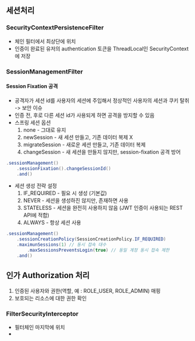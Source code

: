## 세션처리
### SecurityContextPersistenceFilter
- 체인 필터에서 최상단에 위치
- 인증이 완료된 유저의 authentication 토큰을 ThreadLocal인 SecurityContext에 저장
### SessionManagementFilter
#### Session Fixation 공격
- 공격자가 세션 id를 사용자의 세션에 주입해서 정상적인 사용자의 세션과 쿠키 탈취 -> 보안 이슈
- 인증 전, 후로 다른 세션 id가 사용되게 하면 공격을 방지할 수 있음
- 스프링 세션 옵션
  1. none - 그대로 유지
  2. newSession - 새 세션 만들고, 기존 데이터 복제 X
  3. migrateSession - 새로운 세션 만들고, 기존 데이터 복제
  4. changeSession - 새 세션을 만들지 않지만, session-fixation 공격 방어
```java
.sessionManagement()
	.sessionFixation().changeSessionId()
	.and()
```
- 세션 생성 전략 설정
  1. IF_REQUIRED - 필요 시 생성 (기본값)
  2. NEVER - 세션을 생성하진 않지만, 존재하면 사용
  3. STATELESS - 세션을 완전히 사용하지 않음 (JWT 인증이 사용되는 REST API에 적합)
  4. ALWAYS - 항상 세션 사용
```java
.sessionManagement()
	.sessionCreationPolicy(SessionCreationPolicy.IF_REQUIRED)
	.maximunSessions(1) // 동시 접속 대수
		.maxSessionsPreventsLogin(true) // 동일 계정 동시 접속 제한
	.and()
```
## 인가 Authorization 처리
1. 인증된 사용자와 권한(역할, 예 : ROLE_USER, ROLE_ADMIN) 매핑
2. 보호되는 리소스에 대한 권한 확인
### FilterSecurityInterceptor
- 필터체인 마지막에 위치
- 
